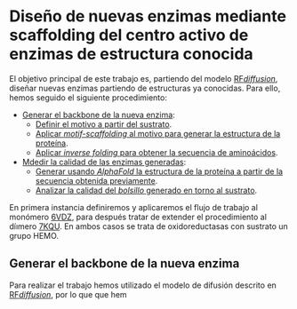 # Diseño de nuevas enzimas mediante scaffolding del centro activo de enzimas de estructura conocida
El objetivo principal de este trabajo es, partiendo del modelo [RF*diffusion*](https://github.com/RosettaCommons/RFdiffusion), diseñar nuevas enzimas partiendo de estructuras ya conocidas.
Para ello, hemos seguido el siguiente procedimiento:
- [Generar el backbone de la nueva enzima](#generar-el-backbone-de-la-nueva-enzima):
  - [Definir el motivo a partir del sustrato](#motif).
  - [Aplicar *motif-scaffolding* al motivo para generar la estructura de la proteína](#motif-scaffolding).
  - [Aplicar *inverse folding* para obtener la secuencia de aminoácidos](#inverse_folding).
- [Mdedir la calidad de las enzimas generadas](#quality):
  - [Generar usando *AlphaFold* la estructura de la proteína a partir de la secuencia obtenida previamente](#AF).
  - [Analizar la calidad del *bolsillo* generado en torno al sustrato](#quality_pocket).
    
En primera instancia definiremos y aplicaremos el flujo de trabajo al monómero [6VDZ](https://www.rcsb.org/structure/6vdz), para después tratar de extender el procedimiento al díımero [7KQU](https://www.rcsb.org/structure/7kqu). En ambos casos se trata de oxidoreductasas con sustrato un grupo HEMO.

## Generar el backbone de la nueva enzima 
Para realizar el trabajo hemos utilizado el modelo de difusión descrito en [RF*diffusion*](https://github.com/RosettaCommons/RFdiffusion), por lo que  que hem
